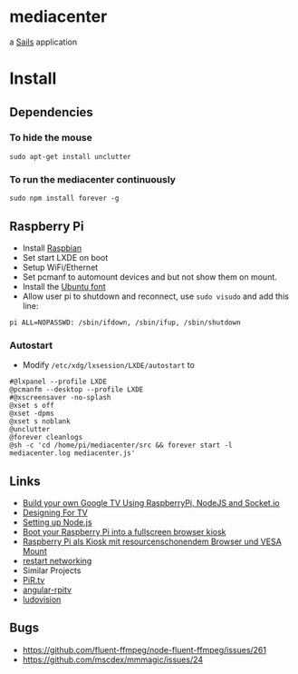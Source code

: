 # mediacenter

a [Sails](http://sailsjs.org) application

# Install

## Dependencies
### To hide the mouse
```sudo apt-get install unclutter```
### To run the mediacenter continuously
```sudo npm install forever -g```

## Raspberry Pi
* Install [Raspbian](http://www.raspbian.org/)
* Set start LXDE on boot
* Setup WiFi/Ethernet
* Set pcmanf to automount devices and but not show them on mount.
* Install the [Ubuntu font](http://packages.ubuntu.com/en/trusty/all/ttf-ubuntu-font-family/download)
* Allow user pi to shutdown and reconnect, use ```sudo visudo``` and add this line:
```
pi ALL=NOPASSWD: /sbin/ifdown, /sbin/ifup, /sbin/shutdown
```

### Autostart
* Modify ```/etc/xdg/lxsession/LXDE/autostart``` to
```
#@lxpanel --profile LXDE
@pcmanfm --desktop --profile LXDE
#@xscreensaver -no-splash
@xset s off
@xset -dpms
@xset s noblank
@unclutter
@forever cleanlogs
@sh -c 'cd /home/pi/mediacenter/src && forever start -l mediacenter.log mediacenter.js'
```

## Links
* [Build your own Google TV Using RaspberryPi, NodeJS and Socket.io](http://blog.donaldderek.com/2013/06/build-your-own-google-tv-using-raspberrypi-nodejs-and-socket-io/)
* [Designing For TV](https://developers.google.com/tv/web/docs/design_for_tv)
* [Setting up Node.js](http://blog.blakesimpson.co.uk/read/41-install-node-js-on-debian-wheezy)
* [Boot your Raspberry Pi into a fullscreen browser kiosk](http://blogs.wcode.org/2013/09/howto-boot-your-raspberry-pi-into-a-fullscreen-browser-kiosk/)
* [Raspberry Pi als Kiosk mit resourcenschonendem Browser und VESA Mount](http://repat.de/2013/03/raspberry-pi-als-kiosk-mit-resourcenschonendem-browser-und-vesa-mount/)
* [restart networking](http://codeghar.wordpress.com/2011/07/18/debian-running-etcinit-dnetworking-restart-is-deprecated-because-it-may-not-enable-again-some-interfaces/)
* Similar Projects
 * [PiR.tv](https://github.com/DonaldDerek/PiR.tv)
 * [angular-rpitv](https://github.com/viperfx/angular-rpitv)
 * [ludovision](https://github.com/lamberta/ludovision)

## Bugs
 * https://github.com/fluent-ffmpeg/node-fluent-ffmpeg/issues/261
 * https://github.com/mscdex/mmmagic/issues/24
